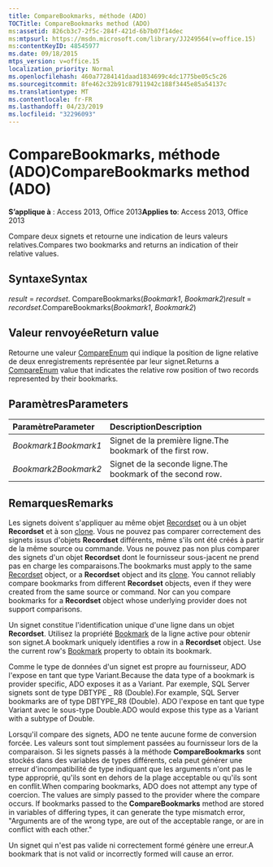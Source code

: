 ```yaml
---
title: CompareBookmarks, méthode (ADO)
TOCTitle: CompareBookmarks method (ADO)
ms:assetid: 826cb3c7-2f5c-284f-421d-6b7b07f14dec
ms:mtpsurl: https://msdn.microsoft.com/library/JJ249564(v=office.15)
ms:contentKeyID: 48545977
ms.date: 09/18/2015
mtps_version: v=office.15
localization_priority: Normal
ms.openlocfilehash: 460a77284141daad1834699c4dc1775be05c5c26
ms.sourcegitcommit: 8fe462c32b91c87911942c188f3445e85a54137c
ms.translationtype: MT
ms.contentlocale: fr-FR
ms.lasthandoff: 04/23/2019
ms.locfileid: "32296093"
---
```

# <a name="comparebookmarks-method-ado"></a><span data-ttu-id="06c77-102">CompareBookmarks, méthode (ADO)</span><span class="sxs-lookup"><span data-stu-id="06c77-102">CompareBookmarks method (ADO)</span></span>

<span data-ttu-id="06c77-103">**S’applique à** : Access 2013, Office 2013</span><span class="sxs-lookup"><span data-stu-id="06c77-103">**Applies to**: Access 2013, Office 2013</span></span>

<span data-ttu-id="06c77-104">Compare deux signets et retourne une indication de leurs valeurs relatives.</span><span class="sxs-lookup"><span data-stu-id="06c77-104">Compares two bookmarks and returns an indication of their relative values.</span></span>

## <a name="syntax"></a><span data-ttu-id="06c77-105">Syntaxe</span><span class="sxs-lookup"><span data-stu-id="06c77-105">Syntax</span></span>

<span data-ttu-id="06c77-106">*result*  =  *recordset*. CompareBookmarks(*Bookmark1*, *Bookmark2*)</span><span class="sxs-lookup"><span data-stu-id="06c77-106">*result* = *recordset*.CompareBookmarks(*Bookmark1*, *Bookmark2*)</span></span>

## <a name="return-value"></a><span data-ttu-id="06c77-107">Valeur renvoyée</span><span class="sxs-lookup"><span data-stu-id="06c77-107">Return value</span></span>

<span data-ttu-id="06c77-108">Retourne une valeur [CompareEnum](compareenum.md) qui indique la position de ligne relative de deux enregistrements représentée par leur signet.</span><span class="sxs-lookup"><span data-stu-id="06c77-108">Returns a [CompareEnum](compareenum.md) value that indicates the relative row position of two records represented by their bookmarks.</span></span>

## <a name="parameters"></a><span data-ttu-id="06c77-109">Paramètres</span><span class="sxs-lookup"><span data-stu-id="06c77-109">Parameters</span></span>

|<span data-ttu-id="06c77-110">Paramètre</span><span class="sxs-lookup"><span data-stu-id="06c77-110">Parameter</span></span>|<span data-ttu-id="06c77-111">Description</span><span class="sxs-lookup"><span data-stu-id="06c77-111">Description</span></span>|
|:--------|:----------|
|<span data-ttu-id="06c77-112">*Bookmark1*</span><span class="sxs-lookup"><span data-stu-id="06c77-112">*Bookmark1*</span></span> |<span data-ttu-id="06c77-113">Signet de la première ligne.</span><span class="sxs-lookup"><span data-stu-id="06c77-113">The bookmark of the first row.</span></span>|
|<span data-ttu-id="06c77-114">*Bookmark2*</span><span class="sxs-lookup"><span data-stu-id="06c77-114">*Bookmark2*</span></span> |<span data-ttu-id="06c77-115">Signet de la seconde ligne.</span><span class="sxs-lookup"><span data-stu-id="06c77-115">The bookmark of the second row.</span></span>|

## <a name="remarks"></a><span data-ttu-id="06c77-116">Remarques</span><span class="sxs-lookup"><span data-stu-id="06c77-116">Remarks</span></span>

<span data-ttu-id="06c77-p101">Les signets doivent s'appliquer au même objet [Recordset](recordset-object-ado.md) ou à un objet **Recordset** et à son [clone](clone-method-ado.md). Vous ne pouvez pas comparer correctement des signets issus d'objets **Recordset** différents, même s'ils ont été créés à partir de la même source ou commande. Vous ne pouvez pas non plus comparer des signets d'un objet **Recordset** dont le fournisseur sous-jacent ne prend pas en charge les comparaisons.</span><span class="sxs-lookup"><span data-stu-id="06c77-p101">The bookmarks must apply to the same [Recordset](recordset-object-ado.md) object, or a **Recordset** object and its [clone](clone-method-ado.md). You cannot reliably compare bookmarks from different **Recordset** objects, even if they were created from the same source or command. Nor can you compare bookmarks for a **Recordset** object whose underlying provider does not support comparisons.</span></span>

<span data-ttu-id="06c77-p102">Un signet constitue l'identification unique d'une ligne dans un objet **Recordset**. Utilisez la propriété [Bookmark](bookmark-property-ado.md) de la ligne active pour obtenir son signet.</span><span class="sxs-lookup"><span data-stu-id="06c77-p102">A bookmark uniquely identifies a row in a **Recordset** object. Use the current row's [Bookmark](bookmark-property-ado.md) property to obtain its bookmark.</span></span>

<span data-ttu-id="06c77-122">Comme le type de données d'un signet est propre au fournisseur, ADO l'expose en tant que type Variant.</span><span class="sxs-lookup"><span data-stu-id="06c77-122">Because the data type of a bookmark is provider specific, ADO exposes it as a Variant.</span></span> <span data-ttu-id="06c77-123">Par exemple, SQL Server signets sont de type DBTYPE \_ R8 (Double).</span><span class="sxs-lookup"><span data-stu-id="06c77-123">For example, SQL Server bookmarks are of type DBTYPE\_R8 (Double).</span></span> <span data-ttu-id="06c77-124">ADO l'expose en tant que type Variant avec le sous-type Double.</span><span class="sxs-lookup"><span data-stu-id="06c77-124">ADO would expose this type as a Variant with a subtype of Double.</span></span>

<span data-ttu-id="06c77-p104">Lorsqu'il compare des signets, ADO ne tente aucune forme de conversion forcée. Les valeurs sont tout simplement passées au fournisseur lors de la comparaison. Si les signets passés à la méthode **CompareBookmarks** sont stockés dans des variables de types différents, cela peut générer une erreur d'incompatibilité de type indiquant que les arguments n'ont pas le type approprié, qu'ils sont en dehors de la plage acceptable ou qu'ils sont en conflit.</span><span class="sxs-lookup"><span data-stu-id="06c77-p104">When comparing bookmarks, ADO does not attempt any type of coercion. The values are simply passed to the provider where the compare occurs. If bookmarks passed to the **CompareBookmarks** method are stored in variables of differing types, it can generate the type mismatch error, "Arguments are of the wrong type, are out of the acceptable range, or are in conflict with each other."</span></span>

<span data-ttu-id="06c77-128">Un signet qui n'est pas valide ni correctement formé génère une erreur.</span><span class="sxs-lookup"><span data-stu-id="06c77-128">A bookmark that is not valid or incorrectly formed will cause an error.</span></span>

